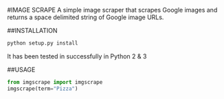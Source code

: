 #IMAGE SCRAPE
A simple image scraper that scrapes Google images and returns a space delimited string of Google image URLs.

##INSTALLATION
```python
python setup.py install
```
It has been tested in successfully in Python 2 & 3

##USAGE
```python
from imgscrape import imgscrape
imgscrape(term="Pizza")
```


